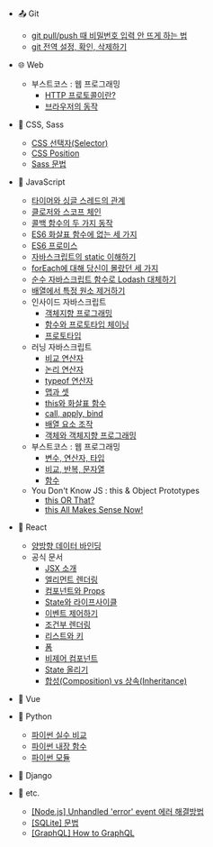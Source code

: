 - :outbox_tray: Git

  - [git pull/push 때 비밀번호 입력 안 뜨게 하는 법](/git/credential-caching.md)
  - [git 전역 설정, 확인, 삭제하기](/git/git-config.md)

- :globe_with_meridians: Web

  - 부스트코스 : 웹 프로그래밍
    - [HTTP 프로토콜이란?](/web/boost-http-protocol.md)
    - [브라우저의 동작](/web/boost-browser.md)

- :nail_care: CSS, Sass

  - [CSS 선택자(Selector)](/css-sass/css-selector.md)
  - [CSS Position](/css-sass/css-position.md)
  - [Sass 문법](/css-sass/sass-syntax.md)

- :lemon: JavaScript

  - [타이머와 싱글 스레드의 관계](/javascript/timer-thread.md)
  - [클로저와 스코프 체인](/javascript/closure-scope-chain.md)
  - [콜백 함수의 두 가지 동작](/javascript/sync-async-callback.md)
  - [ES6 화살표 함수에 없는 세 가지](/javascript/arrow-function.md)
  - [ES6 프로미스](/javascript/promise.md)
  - [자바스크립트의 static 이해하기](/javascript/static.md)
  - [forEach에 대해 당신이 몰랐던 세 가지](/javascript/3things-about-forEach.md)
  - [순수 자바스크립트 함수로 Lodash 대체하기](/javascript/replacing-lodash-by-js.md)
  - [배열에서 특정 원소 제거하기](/javascript/array-splice-method.md)
  - 인사이드 자바스크립트
    - [객체지향 프로그래밍](/javascript/insidejs-oop.md)
    - [함수와 프로토타입 체이닝](/javasciprt/insidejs-function.md)
    - [프로토타입](/javascript/insidejs-prototype.md)
  - 러닝 자바스크립트
    - [비교 연산자](/javascript/learningjs-compare-ops.md)
    - [논리 연산자](/javascript/learningjs-logical-ops.md)
    - [typeof 연산자](/javascript/learningjs-typeof-op.md)
    - [맵과 셋](/javascript/learningjs-map-and-set.md)
    - [this와 화살표 함수](/javascript/learningjs-this-and-arrow-notation.md)
    - [call, apply, bind](/javascript/learningjs-call-apply-bind.md)
    - [배열 요소 조작](/javascript/learningjs-array-manipulation.md)
    - [객체와 객체지향 프로그래밍](/javascript/learningjs-object.md)
  - 부스트코스 : 웹 프로그래밍
    - [변수, 연산자, 타입](/javascript/boost-variable.md)
    - [비교, 반복, 문자열](/javascript/boost-control.md)
    - [함수](/javascript/boost-function.md)
  - You Don't Know JS : this & Object Prototypes
    - [this OR That?](./javascript/ydkj-3-1.md)
    - [this All Makes Sense Now!](./javascript/ydkj-3-2.md)
  
- :peach: React

  - [양방향 데이터 바인딩](/react/2way-data-binding.md)
  - 공식 문서
    - [JSX 소개](/react/introducing-jsx.md)
    - [엘리먼트 렌더링](/react/rendering-elements.md)
    - [컴포넌트와 Props](/react/components-and-props.md)
    - [State와 라이프사이클](/react/state-and-lifecycle.md)
    - [이벤트 제어하기](/react/handling-events.md)
    - [조건부 렌더링](/react/conditional-rendering.md)
    - [리스트와 키](/react/lists-and-keys.md)
    - [폼](/react/forms.md)
    - [비제어 컴포넌트](/react/uncontrolled-components.md)
    - [State 올리기](/react/lifting-state-up.md)
    - [합성(Composition) vs 상속(Inheritance)](/react/composition-vs-inheritance.md)

- :green_apple: Vue

- :snake: Python

  - [파이썬 실수 비교](/python/comparing-float.md)
  - [파이썬 내장 함수](/python/builtin-functions.md)
  - [파이썬 모듈](/python/modules.md)

- :tangerine: Django

- :thought_balloon: etc.
  - [[Node.js] Unhandled 'error' event 에러 해결방법](/etc/node-listen-error.md)
  - [[SQLite] 문법](/etc/sqlite-syntax.md)
  - [[GraphQL] How to GraphQL](/etc/how-to-graphql.md)
